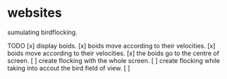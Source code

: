 # websites

sumulating birdflocking.

TODO 
[x] display boids.
[x] boids move according to their velocities.
[x] boids move according to their velocities.
[x] the boids go to the centre of screen.
[ ] create flocking with the whole screen.
[ ] create flocking while taking into accout the bird field of view.
[ ] 
